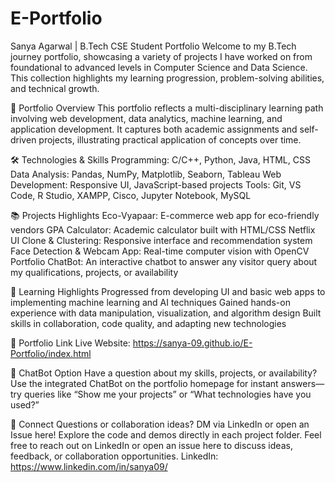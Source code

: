 # E-Portfolio
Sanya Agarwal | B.Tech CSE Student Portfolio
Welcome to my B.Tech journey portfolio, showcasing a variety of projects I have worked on from foundational to advanced levels in Computer Science and Data Science. This collection highlights my learning progression, problem-solving abilities, and technical growth.

🚀 Portfolio Overview
This portfolio reflects a multi-disciplinary learning path involving web development, data analytics, machine learning, and application development. It captures both academic assignments and self-driven projects, illustrating practical application of concepts over time.

🛠️ Technologies & Skills
Programming: C/C++, Python, Java, HTML, CSS
Data Analysis: Pandas, NumPy, Matplotlib, Seaborn, Tableau
Web Development: Responsive UI, JavaScript-based projects
Tools: Git, VS Code, R Studio, XAMPP, Cisco, Jupyter Notebook, MySQL

📚 Projects Highlights
Eco-Vyapaar: E-commerce web app for eco-friendly vendors
GPA Calculator: Academic calculator built with HTML/CSS
Netflix UI Clone & Clustering: Responsive interface and recommendation system
Face Detection & Webcam App: Real-time computer vision with OpenCV
Portfolio ChatBot: An interactive chatbot to answer any visitor query about my qualifications, projects, or availability

🔑 Learning Highlights
Progressed from developing UI and basic web apps to implementing machine learning and AI techniques
Gained hands-on experience with data manipulation, visualization, and algorithm design
Built skills in collaboration, code quality, and adapting new technologies

🌟 Portfolio Link
Live Website: https://sanya-09.github.io/E-Portfolio/index.html

🤖 ChatBot Option
Have a question about my skills, projects, or availability? Use the integrated ChatBot on the portfolio homepage for instant answers—try queries like “Show me your projects” or “What technologies have you used?”

📣 Connect
Questions or collaboration ideas? DM via LinkedIn or open an Issue here!
Explore the code and demos directly in each project folder. Feel free to reach out on LinkedIn or open an issue here to discuss ideas, feedback, or collaboration opportunities.
LinkedIn: https://www.linkedin.com/in/sanya09/
